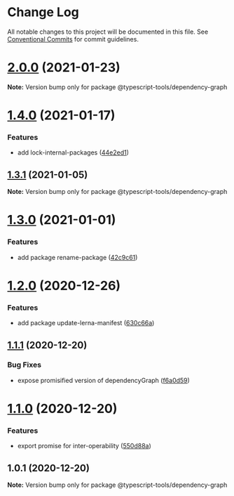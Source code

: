 # Change Log

All notable changes to this project will be documented in this file.
See [Conventional Commits](https://conventionalcommits.org) for commit guidelines.

# [2.0.0](https://github.com/typescript-tools/typescript-tools/compare/@typescript-tools/dependency-graph@1.4.0...@typescript-tools/dependency-graph@2.0.0) (2021-01-23)

**Note:** Version bump only for package @typescript-tools/dependency-graph





# [1.4.0](https://github.com/typescript-tools/typescript-tools/compare/@typescript-tools/dependency-graph@1.3.1...@typescript-tools/dependency-graph@1.4.0) (2021-01-17)


### Features

* add lock-internal-packages ([44e2ed1](https://github.com/typescript-tools/typescript-tools/commit/44e2ed1cebba3a02e48ca5c6bd9c67aa21b178ed))





## [1.3.1](https://github.com/typescript-tools/typescript-tools/compare/@typescript-tools/dependency-graph@1.3.0...@typescript-tools/dependency-graph@1.3.1) (2021-01-05)

**Note:** Version bump only for package @typescript-tools/dependency-graph





# [1.3.0](https://github.com/typescript-tools/typescript-tools/compare/@typescript-tools/dependency-graph@1.2.0...@typescript-tools/dependency-graph@1.3.0) (2021-01-01)


### Features

* add package rename-package ([42c9c61](https://github.com/typescript-tools/typescript-tools/commit/42c9c61524dc58244a64bf01699dbc737504a111))





# [1.2.0](https://github.com/typescript-tools/typescript-tools/compare/@typescript-tools/dependency-graph@1.1.1...@typescript-tools/dependency-graph@1.2.0) (2020-12-26)


### Features

* add package update-lerna-manifest ([630c66a](https://github.com/typescript-tools/typescript-tools/commit/630c66ac552f55953790d7e5faa476886330ceda))





## [1.1.1](https://github.com/typescript-tools/typescript-tools/compare/@typescript-tools/dependency-graph@1.1.0...@typescript-tools/dependency-graph@1.1.1) (2020-12-20)


### Bug Fixes

* expose promisified version of dependencyGraph ([f6a0d59](https://github.com/typescript-tools/typescript-tools/commit/f6a0d591d5bb086661221834eb9afc12b1f0abd4))





# [1.1.0](https://github.com/typescript-tools/typescript-tools/compare/@typescript-tools/dependency-graph@1.0.1...@typescript-tools/dependency-graph@1.1.0) (2020-12-20)


### Features

* export promise for inter-operability ([550d88a](https://github.com/typescript-tools/typescript-tools/commit/550d88ad24009ac77ee3662aff9c82fc425dc6e4))





## 1.0.1 (2020-12-20)

**Note:** Version bump only for package @typescript-tools/dependency-graph
